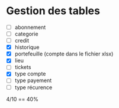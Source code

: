 ﻿# Gestion des tables

- [ ] abonnement
- [ ] categorie
- [ ] credit
- [x] historique
- [x] portefeuille (compte dans le fichier xlsx)
- [x] lieu
- [ ] tickets
- [x] type compte
- [ ] type payement
- [ ] type récurence

4/10 == 40%